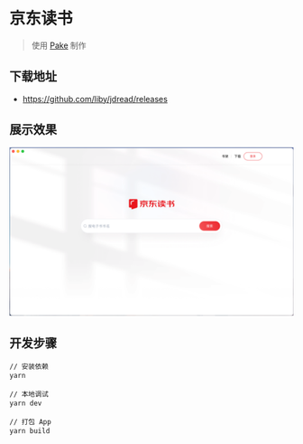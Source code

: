 # 京东读书

> 使用 [Pake](https://github.com/tw93/pake) 制作

## 下载地址

- <https://github.com/liby/jdread/releases>

## 展示效果

![界面截图](./assets/screenshot.png)

## 开发步骤

```shell
// 安装依赖
yarn

// 本地调试
yarn dev

// 打包 App
yarn build
```
